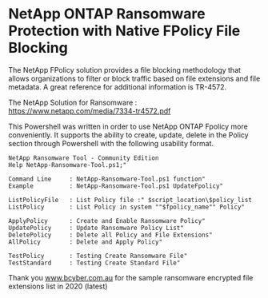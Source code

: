 # NetApp ONTAP Ransomware Protection with Native FPolicy File Blocking

The NetApp FPolicy solution provides a file blocking methodology that allows organizations to filter or block traffic based on file extensions and file metadata. A great reference for additional information is TR-4572.

The NetApp Solution for Ransomware : https://www.netapp.com/media/7334-tr4572.pdf

This Powershell was written in order to use NetApp ONTAP Fpolicy more conveniently. It supports the ability to create, update, delete in the Policy section through Powershell with the following usability format.

```
NetApp Ransomware Tool - Community Edition
Help NetApp-Ransomware-Tool.ps1;"

Command Line     : NetApp-Ransomware-Tool.ps1 function"
Example          : NetApp-Ransomware-Tool.ps1 UpdateFpolicy"

ListPolicyFile   : List Policy file :" $script_location\$policy_list
ListPolicy       : List Policy in system ""$fpolicy_name"" Policy"

ApplyPolicy      : Create and Enable Ransomware Policy"
UpdatePolicy     : Update Ransomware Policy List"
DeletePolicy     : Delete all Policy and File Extensions"
AllPolicy        : Delete and Apply Policy"

TestPolicy       : Testing Create Ransomware File"
TestStandard     : Testing Create Standard File"
```
Thank you www.bcyber.com.au for the sample ransomware encrypted file extensions list in 2020 (latest)
